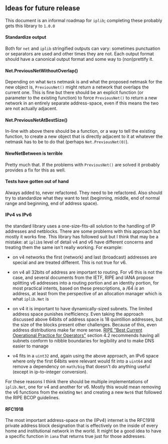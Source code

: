 ## Ideas for future release
This document is an informal roadmap for `iplib`; completing these probably
gets this library to `1.0.0`

#### Standardize output
Both for `net` and `iplib` stringified outputs can vary: sometimes punctuation
or separators are used and other times they are not. Each output format should
have a canonical output format and some way to (non)prettify it.

#### Net.PreviousNetWithoutOverlap()
Depending on what `Net`s netmask is and what the proposed netmask for the new
object is, `PreviousNet()` might return a network that overlaps the current
one. This is fine but there should be an explicit function (or parameter to
the existing function) to force `PreviousNet()` to return a new network in an
entirely separate address-space, even if this means the two are not actually
adjacent.

#### Net.PreviousNetAtBestSize()
In-line with above there should be a function, or a way to tell the existing
function, to create a new object that is directly adjacent to it at whatever
the netmask has to be to do that (perhaps `Net.PreviousNet(0)`).

#### NewNetBetween is terrible
Pretty much that. If the problems with `PreviousNet()` are solved it probably
provides a fix for this as well.

#### Tests have gotten out of hand
Always added to, never refactored. They need to be refactored. Also should try
to standardize what they want to test (beginning, middle, end of normal range
and beginning, end of address space).

#### IPv4 vs IPv6

the standard library uses a one-size-fits-all solution to the handling of
IP addresses and netblocks. There are some problems with this approach but
mostly it works fine. This library has followed suit but I think that may
be a mistake: at `iplib`s level of detail v4 and v6 have different concerns
and treating them the same isn't really working. For example:

- on v4 networks the first (network) and last (broadcast) addresses are
  special and are treated different. This is not true for v6.

- on v4 all 32bits of address are important to routing. For v6 this is not
  the case, and several documents from the IETF, RIPE and IANA propose
  splitting v6 addresses into a routing portion and an identity portion,
  for most practical intents, based on these prescriptions, a /64 *is*
  an address, at least from the perspective of an allocation manager which
  is what `iplib.Net` is

- on v4 it is important to have dynamically-sized subnets. The limited address
  space punishes inefficiency. Even taking the approach discussed above 64bits
  of address space is 18 quintillion addresses, but the size of the blocks
  present other challenges. Because of this, even address distributions make
  far more sense. [RIPE "Best Current Operational Practice for Operators"](https://www.ripe.net/publications/docs/ripe-690#4-2--prefix-assignment-options)
  section 4.2 recommends having all subnets conform to nibble boundaries for
  legibility and to make DNS easier to manage

- v4 fits in a `uint32` and, again using the above approach, an IPv6 space
  where only the first 64bits were relevant would fit into a `uint64` and
  remove a dependency on `math/big` that doesn't do anything useful (except
  in ip-to-integer conversion).

For these reasons I think there should be multiple implementations of
`iplib.Net`, one for v4 and another for v6. Mostly  this would mean removing
the v6 functions from the existing `Net` and creating a new `Net6` that
followed the RIPE BCOP guidelines.

#### RFC1918
The most important address-space on the (IPv4) internet is the RFC1918 private
address block designation that is effectively on the inside of every home and
institutional network in the world. It might be a good idea to have a specific
function in `iana` that returns true just for those addresses.

